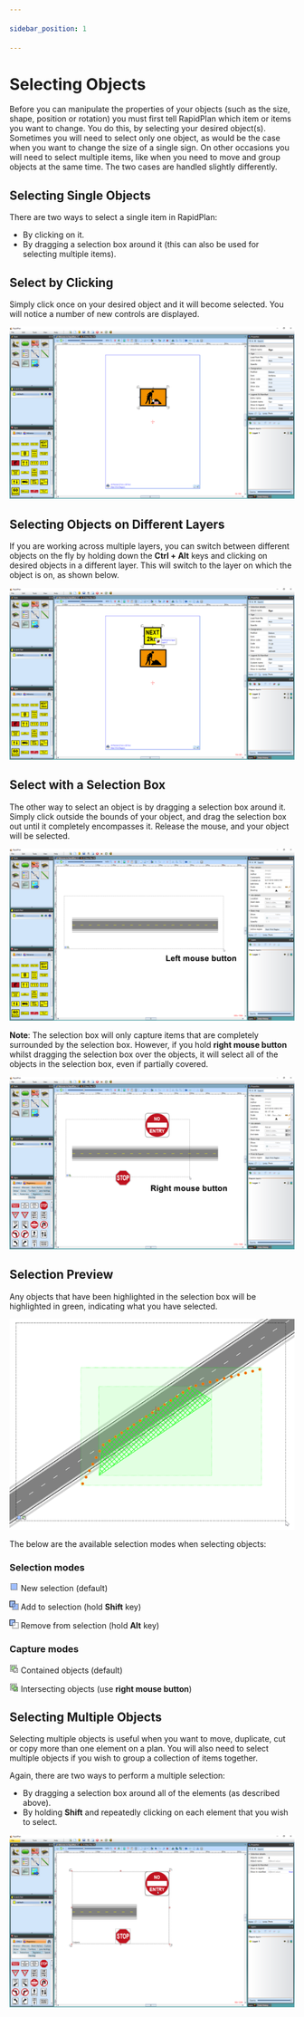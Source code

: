```yaml
---

sidebar_position: 1

---
```

# Selecting Objects

Before you can manipulate the properties of your objects (such as the size, shape, position or rotation) you must first tell RapidPlan which item or items you want to change. You do this, by selecting your desired object(s). Sometimes you will need to select only one object,
as would be the case when you want to change the size of a single sign. On other occasions you will need to select multiple items, like when you need to move and group objects at the same time. The two cases are handled slightly differently.

## Selecting Single Objects

There are two ways to select a single item in RapidPlan:

- By clicking on it.
- By dragging a selection box around it (this can also be used for selecting multiple items).

## Select by Clicking

Simply click once on your desired object and it will become selected. You will notice a number of new controls are displayed.

![Selected_sign](./assets/Selected_sign.png)

## Selecting Objects on Different Layers

If you are working across multiple layers, you can switch between different objects on the fly by holding down the **Ctrl + Alt** keys and clicking on desired objects in a different layer. This will switch to the layer on which the object is on, as shown below.

![Selecting_objects_on_other_layers](./assets/Selecting_objects_on_other_layers.png)

## Select with a Selection Box

The other way to select an object is by dragging a selection box around it. Simply click outside the bounds of your object, and drag the selection box out until it completely encompasses it. Release the mouse, and your object will be selected.

![Dragging_Selection_Box_around_object_with_left_mouse_button](./assets/Dragging_Selection_Box_around_object_with_left_mouse_button.png)

**Note**: The selection box will only capture items that are completely surrounded by the selection box. However, if you hold **right mouse button** whilst dragging the selection box over the objects, it will select all of the objects in the selection box, even if partially covered.

![Dragging_Selection_box_with_right_mouse_button](./assets/Dragging_Selection_box_with_right_mouse_button.png)

## Selection Preview

Any objects that have been highlighted in the selection box will be highlighted in green, indicating what you have selected.

![Selection_Preview_Box](./assets/Selection_Preview_Box.png)

The below are the available selection modes when selecting objects:

### Selection modes

![Selection1](./assets/Selection1.png) New selection (default)

![Selection2](./assets/Selection2.png) Add to selection (hold **Shift** key)

![Selection3](./assets/Selection3.png) Remove from selection (hold **Alt** key)

### Capture modes

![Capture1](./assets/Capture1.png) Contained objects (default)

![Capture2](./assets/Capture2.png) Intersecting objects (use **right mouse button**)

## Selecting Multiple Objects

Selecting multiple objects is useful when you want to move, duplicate, cut or copy more than one element on a plan. You will also need to select multiple objects if you wish to group a collection of items together.

Again, there are two ways to perform a multiple selection:

- By dragging a selection box around all of the elements (as described above).
- By holding **Shift** and repeatedly clicking on each element that you wish to select.

![Multiple_objects_selected_with_SHIFT_key](./assets/Multiple_objects_selected_with_SHIFT_key.png)
